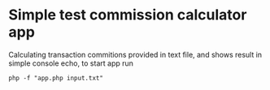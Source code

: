 
# Simple test commission calculator app

Calculating transaction commitions provided in text file, and shows result in simple console echo, to start app run

`php -f "app.php input.txt"`
